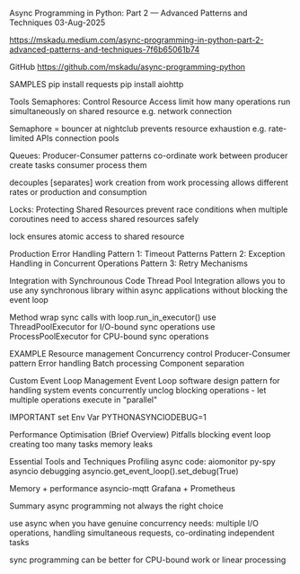 Async Programming in Python: Part 2 — Advanced Patterns and Techniques
03-Aug-2025

https://mskadu.medium.com/async-programming-in-python-part-2-advanced-patterns-and-techniques-7f6b65061b74

GitHub
https://github.com/mskadu/async-programming-python

SAMPLES
pip install requests
pip install aiohttp


Tools
Semaphores: Control Resource Access
limit how many operations run simultaneously on shared resource
e.g.
network connection

Semaphore = bouncer at nightclub
prevents resource exhaustion
e.g.
rate-limited APIs
connection pools


Queues: Producer-Consumer patterns
co-ordinate work between
producer    create tasks
consumer    process them

decouples [separates] work creation from work processing
allows different rates or production and consumption


Locks: Protecting Shared Resources
prevent race conditions
when multiple coroutines need to access shared resources safely

lock ensures atomic access to shared resource


Production Error Handling
Pattern 1: Timeout Patterns
Pattern 2: Exception Handling in Concurrent Operations
Pattern 3: Retry Mechanisms


Integration with Synchrounous Code
Thread Pool Integration
allows you to use any synchronous library within async applications
without blocking the event loop

Method
wrap sync calls with loop.run_in_executor()
use ThreadPoolExecutor for I/O-bound sync operations
use ProcessPoolExecutor for CPU-bound sync operations


EXAMPLE
Resource management
Concurrency control
Producer-Consumer pattern
Error handling
Batch processing
Component separation


Custom Event Loop Management
Event Loop
software design pattern for handling system events concurrently
unclog blocking operations - let multiple operations execute in "parallel"

IMPORTANT
set Env Var
PYTHONASYNCIODEBUG=1


Performance Optimisation (Brief Overview)
Pitfalls
blocking event loop
creating too many tasks
memory leaks


Essential Tools and Techniques
Profiling async code:
aiomonitor
py-spy
asyncio debugging   asyncio.get_event_loop().set_debug(True)

Memory + performance
asyncio-mqtt
Grafana + Prometheus


Summary
async programming not always the right choice

use async when you have genuine concurrency needs:
multiple I/O operations, handling simultaneous requests, co-ordinating independent tasks

sync programming can be better for CPU-bound work or linear processing 
